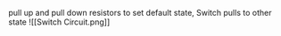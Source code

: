 pull up and pull down resistors to set default state,
Switch pulls to other state
![[Switch Circuit.png]]